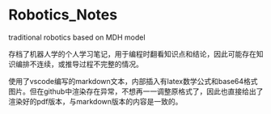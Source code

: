 # Robotics_Notes
traditional robotics based on MDH model

存档了机器人学的个人学习笔记，用于编程时翻看知识点和结论，因此可能存在知识编排不连续，或推导过程不完整的情况。

使用了vscode编写的markdown文本，内部插入有latex数学公式和base64格式图片。但在github中渲染存在异常，不想再一一调整原格式了，因此也直接给出了渲染好的pdf版本，与markdown版本的内容是一致的。

